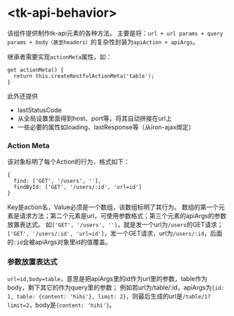 # \<tk-api-behavior\>

该组件提供制作tk-api元素的各种方法。
主要是将：`url + url params + query params + body（甚至headers）`的复杂性封装为`apiAction + apiArgs`。

继承者需要实现`actionMeta`属性，如：
```
get actionMeta() {
  return this.createRestfulActionMeta('table');
}
```

此外还提供
- lastStatusCode
- 从全局设置里面得到host、port等，将其自动拼接在url上
- 一些必要的属性如loading、lastResponse等（从iron-ajax绑定）

### Action Meta
该对象标明了每个Action的行为，格式如下：
```
{
  find: ['GET', '/users', ''],
  findById: ['GET', '/users/:id', 'url=id']
}
```

Key是action名，Value必须是一个数组，该数组标明了其行为。
数组的第一个元素是请求方法；第二个元素是url，可使用参数格式；第三个元素的apiArgs的参数放置表达式。
如`['GET', '/users', '']`，就是发一个url为`/users`的GET请求；
`['GET', '/users/:id', 'url=id']`，发一个GET请求，url为`/users/:id`，后面的`:id`会被apiArgs对象里id的值覆盖。

### 参数放置表达式
`url=id,body=table`，意思是把apiArgs里的id作为url里的参数，table作为body，剩下其它的作为query里的参数；
例如若url为/table/:id，apiArgs为`{id: 1, table: {content: 'hihi'}, limit: 2}`，则最后生成的url是`/table/1?limit=2`，body是`{content: 'hihi'}`。

